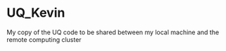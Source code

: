 # UQ_Kevin
My copy of the UQ code to be shared between my local machine and the remote computing cluster
